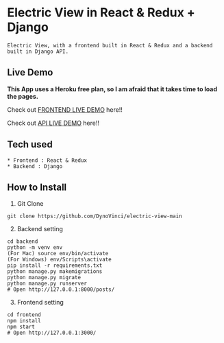 # Electric View in React & Redux + Django

```
Electric View, with a frontend built in React & Redux and a backend built in Django API.
```

## Live Demo

**This App uses a Heroku free plan, so I am afraid that it takes time to load the pages.**

Check out [FRONTEND LIVE DEMO](https://frontend-electric-views.herokuapp.com/) here!!

Check out [API LIVE DEMO](https://backend-electric-views.herokuapp.com/) here!!

## Tech used

```
* Frontend : React & Redux
* Backend : Django
```

## How to Install

1. Git Clone

```
git clone https://github.com/DynoVinci/electric-view-main
```

2. Backend setting

```
cd backend
python -m venv env
(For Mac) source env/bin/activate
(For Windows) env/Scripts\activate
pip install -r requirements.txt
python manage.py makemigrations
python manage.py migrate
python manage.py runserver
# Open http://127.0.0.1:8000/posts/
```

3. Frontend setting

```
cd frontend
npm install
npm start
# Open http://127.0.0.1:3000/
```
